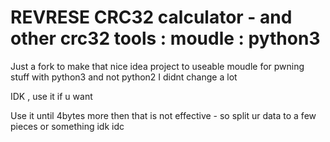 # REVRESE CRC32 calculator  - and other crc32 tools : moudle : python3 

Just a fork to make that nice idea project to useable moudle for pwning stuff with python3 and not python2 
I didnt change a lot 

IDK , use it if u want

Use it until 4bytes more then that is not effective - so split ur data to a few pieces or something idk idc 
